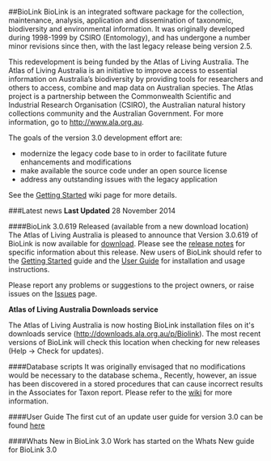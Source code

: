 ##BioLink
BioLink is an integrated software package for the collection, maintenance, analysis, application and dissemination of taxonomic, biodiversity and environmental information. It was originally developed during 1998-1999 by CSIRO (Entomology), and has undergone a number minor revisions since then, with the last legacy release being version 2.5.

This redevelopment is being funded by the Atlas of Living Australia. The Atlas of Living Australia is an initiative to improve access to essential information on Australia’s biodiversity by providing tools for researchers and others to access, combine and map data on Australian species. The Atlas project is a partnership between the Commonwealth Scientific and Industrial Research Organisation (CSIRO), the Australian natural history collections community and the Australian Government. For more information, go to http://www.ala.org.au.

The goals of the version 3.0 development effort are:
- modernize the legacy code base to in order to facilitate future enhancements and modifications
- make available the source code under an open source license
- address any outstanding issues with the legacy application

See the [Getting Started](https://code.google.com/p/biolink/wiki/GettingStarted) wiki page for more details.

###Latest news
**Last Updated** 28 November 2014

####BioLink 3.0.619 Released (available from a new download location)
The Atlas of Living Australia is pleased to announce that Version 3.0.619 of BioLink is now available for [download](http://downloads.ala.org.au/p/BioLink). Please see the [release notes](https://code.google.com/p/biolink/wiki/ReleaseNotes) for specific information about this release. New users of BioLink should refer to the [Getting Started](https://code.google.com/p/biolink/wiki/GettingStarted) guide and the [User Guide](https://code.google.com/p/biolink/wiki/UserGuide) for installation and usage instructions.

Please report any problems or suggestions to the project owners, or raise issues on the [Issues](https://github.com/AtlasOfLivingAustralia/BioLink/issues) page.

**Atlas of Living Australia Downloads service**

The Atlas of Living Australia is now hosting BioLink installation files on it's downloads service (http://downloads.ala.org.au/p/Biolink). The most recent versions of BioLink will check this location when checking for new releases (Help -> Check for updates).

####Database scripts
It was originally envisaged that no modifications would be necessary to the database schema., Recently, however, an issue has been discovered in a stored procedures that can cause incorrect results in the Associates for Taxon report. Please refer to the [wiki](https://code.google.com/p/biolink/wiki/UpgradeScripts) for more information.

####User Guide
The first cut of an update user guide for version 3.0 can be found [here](https://code.google.com/p/biolink/wiki/UserGuide)

####Whats New in BioLink 3.0
Work has started on the Whats New guide for BioLink 3.0
